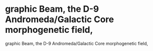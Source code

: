 # graphic Beam, the D-9 Andromeda/Galactic Core morphogenetic field,

graphic Beam, the D-9 Andromeda/Galactic Core morphogenetic field,